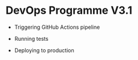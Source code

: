 
# DevOps Programme V3.1

- Triggering GitHub Actions pipeline

- Running tests

- Deploying to production
